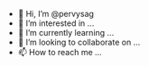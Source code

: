 - 👋 Hi, I’m @pervysag
- 👀 I’m interested in ...
- 🌱 I’m currently learning ...
- 💞️ I’m looking to collaborate on ...
- 📫 How to reach me ...

<!---
pervysag/pervysag is a ✨ special ✨ repository because its `README.md` (this file) appears on your GitHub profile.
You can click the Preview link to take a look at your changes.
--->
